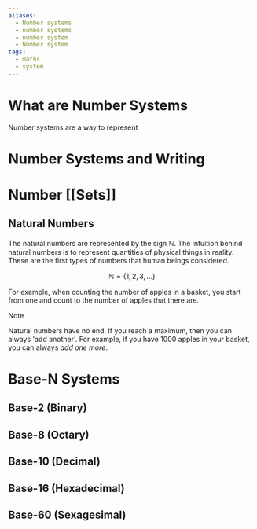 ```yaml
---
aliases:
  - Number systems
  - number systems
  - number system
  - Number system
tags:
  - maths
  - system
---
```

# What are Number Systems
Number systems are a way to represent 


# Number Systems and Writing



# Number [[Sets]]
## Natural Numbers
The natural numbers are represented by the sign $\mathbb N$. The intuition behind natural numbers is to represent quantities of physical things in reality. These are the first types of numbers that human beings considered. 

$$
\mathbb N =\{1, 2, 3, ... \}
$$

For example, when counting the number of apples in a basket, you start from one and count to the number of apples that there are. 

> [!note]
> Natural numbers have no end. If you reach a maximum, then you can always 'add another'. For example, if you have 1000 apples in your basket, you can always *add one more*.  


# Base-N Systems

## Base-2 (Binary)

## Base-8 (Octary)

## Base-10 (Decimal)

## Base-16 (Hexadecimal)

## Base-60 (Sexagesimal)



